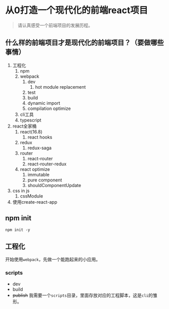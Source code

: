 # 从0打造一个现代化的前端react项目
> 请认真感受一个前端项目的发展历程。

## 什么样的前端项目才是现代化的前端项目？（要做哪些事情）
1. 工程化
   1. npm
   2. webpack
      1. dev
         1. hot module replacement
      2. test
      3. build
      4. dynamic import
      5. compilation optimize
   3. cli工具
   4. typescript
2. react全家桶
   1. react(16.8)
      1. react hooks
   2. redux
      1. redux-saga
   3. router
      1. react-router
      2. react-router-redux
   4. react optimize
      1. immutable
      2. pure component
      3. shouldComponentUpdate
3. css in js
   1. cssModule
4. 使用create-react-app

## npm init
```shell
npm init -y
```

## 工程化
开始使用`webpack`，先做一个能跑起来的小应用。

###  scripts
  * dev
  * build
  * ~~publish~~
我需要一个`scripts`目录，里面存放对应的工程脚本，这是`cli`的雏形。

